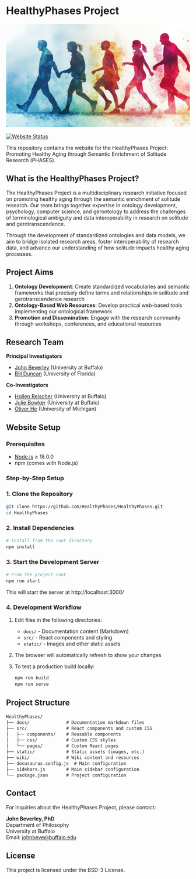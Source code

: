 # HealthyPhases Project

![HealthyPhases Banner](./static/img/healthyphases-banner.png)

[![Website Status](https://img.shields.io/website?url=https%3A%2F%2Fhealthyphases.org&label=website&style=flat-square&logo=docusaurus)](https://healthyphases.org)

This repository contains the website for the HealthyPhases Project: Promoting Healthy Aging through Semantic Enrichment of Solitude Research (PHASES).

## What is the HealthyPhases Project?

The HealthyPhases Project is a multidisciplinary research initiative focused on promoting healthy aging through the semantic enrichment of solitude research. Our team brings together expertise in ontology development, psychology, computer science, and gerontology to address the challenges of terminological ambiguity and data interoperability in research on solitude and gerotranscendence.

Through the development of standardized ontologies and data models, we aim to bridge isolated research areas, foster interoperability of research data, and advance our understanding of how solitude impacts healthy aging processes.

## Project Aims

1. **Ontology Development**: Create standardized vocabularies and semantic frameworks that precisely define terms and relationships in solitude and gerotranscendence research
2. **Ontology-Based Web Resources**: Develop practical web-based tools implementing our ontological framework
3. **Promotion and Dissemination**: Engage with the research community through workshops, conferences, and educational resources

## Research Team

**Principal Investigators**
- [John Beverley](https://johnbeverley.com/) (University at Buffalo)
- [Bill Duncan](https://dental.ufl.edu/profile/duncan-bill/) (University of Florida)

**Co-Investigators**
- [Hollen Reischer](https://arts-sciences.buffalo.edu/psychology/faculty/faculty-directory/reischer.html) (University at Buffalo)
- [Julie Bowker](https://arts-sciences.buffalo.edu/psychology/faculty/faculty-directory/bowker.html) (University at Buffalo)
- [Oliver He](https://medschool.umich.edu/profile/4900/yongqun-oliver-he) (University of Michigan)

## Website Setup

### Prerequisites

- [Node.js](https://nodejs.org/) ≥ 18.0.0
- npm (comes with Node.js)

### Step-by-Step Setup

### 1. Clone the Repository

```bash
git clone https://github.com/HealthyPhases/HealthyPhases.git
cd HealthyPhases
```

### 2. Install Dependencies

```bash
# Install from the root directory
npm install
```

### 3. Start the Development Server

```bash
# From the project root
npm run start
```

This will start the server at http://localhost:3000/

### 4. Development Workflow

1. Edit files in the following directories:
   - `docs/` - Documentation content (Markdown)
   - `src/` - React components and styling
   - `static/` - Images and other static assets

2. The browser will automatically refresh to show your changes

3. To test a production build locally:
   ```bash
   npm run build
   npm run serve
   ```

## Project Structure

```
HealthyPhases/
├── docs/              # Documentation markdown files
├── src/               # React components and custom CSS
│   ├── components/    # Reusable components
│   ├── css/           # Custom CSS styles
│   └── pages/         # Custom React pages
├── static/            # Static assets (images, etc.)
├── wiki/              # Wiki content and resources
├── docusaurus.config.js  # Main configuration
├── sidebars.js        # Main sidebar configuration
└── package.json       # Project configuration
```

## Contact

For inquiries about the HealthyPhases Project, please contact:

**John Beverley, PhD**  
Department of Philosophy  
University at Buffalo  
Email: johnbeve@buffalo.edu 

## License

This project is licensed under the BSD-3 License.
